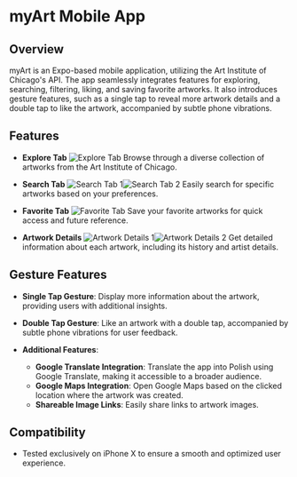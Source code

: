 # myArt Mobile App

## Overview

myArt is an Expo-based mobile application, utilizing the Art Institute of Chicago's API. The app seamlessly integrates features for exploring, searching, filtering, liking, and saving favorite artworks. It also introduces gesture features, such as a single tap to reveal more artwork details and a double tap to like the artwork, accompanied by subtle phone vibrations.

## Features

- **Explore Tab** ![Explore Tab](images/explore-tab.png) Browse through a diverse collection of artworks from the Art Institute of Chicago.



- **Search Tab** ![Search Tab 1](images/search-tab-1.png)![Search Tab 2](images/search-tab-2.png) Easily search for specific artworks based on your preferences.



- **Favorite Tab** ![Favorite Tab](images/favourite-tab.png) Save your favorite artworks for quick access and future reference.



- **Artwork Details** ![Artwork Details 1](images/artwork-details-1.png)![Artwork Details 2](images/artwork-details-2.png) Get detailed information about each artwork, including its history and artist details.

## Gesture Features

- **Single Tap Gesture**: Display more information about the artwork, providing users with additional insights.

- **Double Tap Gesture**: Like an artwork with a double tap, accompanied by subtle phone vibrations for user feedback.

- **Additional Features**:
    - **Google Translate Integration**: Translate the app into Polish using Google Translate, making it accessible to a broader audience.
    - **Google Maps Integration**: Open Google Maps based on the clicked location where the artwork was created.
    - **Shareable Image Links**: Easily share links to artwork images.

## Compatibility

- Tested exclusively on iPhone X to ensure a smooth and optimized user experience.

